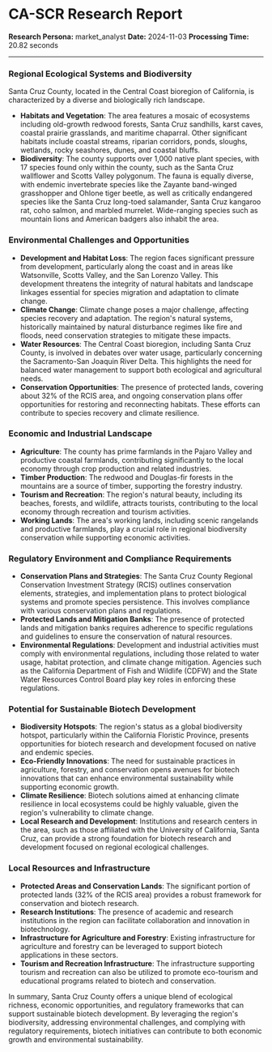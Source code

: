 # CA-SCR Research Report

**Research Persona:** market_analyst
**Date:** 2024-11-03
**Processing Time:** 20.82 seconds

---

### Regional Ecological Systems and Biodiversity

Santa Cruz County, located in the Central Coast bioregion of California, is characterized by a diverse and biologically rich landscape.

- **Habitats and Vegetation**: The area features a mosaic of ecosystems including old-growth redwood forests, Santa Cruz sandhills, karst caves, coastal prairie grasslands, and maritime chaparral. Other significant habitats include coastal streams, riparian corridors, ponds, sloughs, wetlands, rocky seashores, dunes, and coastal bluffs.
- **Biodiversity**: The county supports over 1,000 native plant species, with 17 species found only within the county, such as the Santa Cruz wallflower and Scotts Valley polygonum. The fauna is equally diverse, with endemic invertebrate species like the Zayante band-winged grasshopper and Ohlone tiger beetle, as well as critically endangered species like the Santa Cruz long-toed salamander, Santa Cruz kangaroo rat, coho salmon, and marbled murrelet. Wide-ranging species such as mountain lions and American badgers also inhabit the area.

### Environmental Challenges and Opportunities

- **Development and Habitat Loss**: The region faces significant pressure from development, particularly along the coast and in areas like Watsonville, Scotts Valley, and the San Lorenzo Valley. This development threatens the integrity of natural habitats and landscape linkages essential for species migration and adaptation to climate change.
- **Climate Change**: Climate change poses a major challenge, affecting species recovery and adaptation. The region's natural systems, historically maintained by natural disturbance regimes like fire and floods, need conservation strategies to mitigate these impacts.
- **Water Resources**: The Central Coast bioregion, including Santa Cruz County, is involved in debates over water usage, particularly concerning the Sacramento-San Joaquin River Delta. This highlights the need for balanced water management to support both ecological and agricultural needs.
- **Conservation Opportunities**: The presence of protected lands, covering about 32% of the RCIS area, and ongoing conservation plans offer opportunities for restoring and reconnecting habitats. These efforts can contribute to species recovery and climate resilience.

### Economic and Industrial Landscape

- **Agriculture**: The county has prime farmlands in the Pajaro Valley and productive coastal farmlands, contributing significantly to the local economy through crop production and related industries.
- **Timber Production**: The redwood and Douglas-fir forests in the mountains are a source of timber, supporting the forestry industry.
- **Tourism and Recreation**: The region's natural beauty, including its beaches, forests, and wildlife, attracts tourists, contributing to the local economy through recreation and tourism activities.
- **Working Lands**: The area's working lands, including scenic rangelands and productive farmlands, play a crucial role in regional biodiversity conservation while supporting economic activities.

### Regulatory Environment and Compliance Requirements

- **Conservation Plans and Strategies**: The Santa Cruz County Regional Conservation Investment Strategy (RCIS) outlines conservation elements, strategies, and implementation plans to protect biological systems and promote species persistence. This involves compliance with various conservation plans and regulations.
- **Protected Lands and Mitigation Banks**: The presence of protected lands and mitigation banks requires adherence to specific regulations and guidelines to ensure the conservation of natural resources.
- **Environmental Regulations**: Development and industrial activities must comply with environmental regulations, including those related to water usage, habitat protection, and climate change mitigation. Agencies such as the California Department of Fish and Wildlife (CDFW) and the State Water Resources Control Board play key roles in enforcing these regulations.

### Potential for Sustainable Biotech Development

- **Biodiversity Hotspots**: The region's status as a global biodiversity hotspot, particularly within the California Floristic Province, presents opportunities for biotech research and development focused on native and endemic species.
- **Eco-Friendly Innovations**: The need for sustainable practices in agriculture, forestry, and conservation opens avenues for biotech innovations that can enhance environmental sustainability while supporting economic growth.
- **Climate Resilience**: Biotech solutions aimed at enhancing climate resilience in local ecosystems could be highly valuable, given the region's vulnerability to climate change.
- **Local Research and Development**: Institutions and research centers in the area, such as those affiliated with the University of California, Santa Cruz, can provide a strong foundation for biotech research and development focused on regional ecological challenges.

### Local Resources and Infrastructure

- **Protected Areas and Conservation Lands**: The significant portion of protected lands (32% of the RCIS area) provides a robust framework for conservation and biotech research.
- **Research Institutions**: The presence of academic and research institutions in the region can facilitate collaboration and innovation in biotechnology.
- **Infrastructure for Agriculture and Forestry**: Existing infrastructure for agriculture and forestry can be leveraged to support biotech applications in these sectors.
- **Tourism and Recreation Infrastructure**: The infrastructure supporting tourism and recreation can also be utilized to promote eco-tourism and educational programs related to biotech and conservation.

In summary, Santa Cruz County offers a unique blend of ecological richness, economic opportunities, and regulatory frameworks that can support sustainable biotech development. By leveraging the region's biodiversity, addressing environmental challenges, and complying with regulatory requirements, biotech initiatives can contribute to both economic growth and environmental sustainability.
